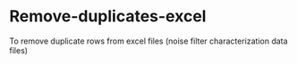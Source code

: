 # Remove-duplicates-excel
To remove duplicate rows from excel files (noise filter characterization data files)
